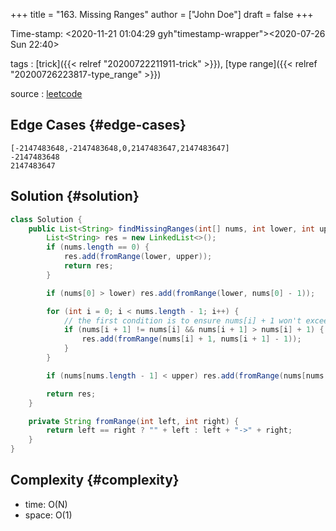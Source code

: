 +++
title = "163. Missing Ranges"
author = ["John Doe"]
draft = false
+++

Time-stamp: <2020-11-21 01:04:29 gyh"timestamp-wrapper"><span class="timestamp">&lt;2020-07-26 Sun 22:40&gt;</span></span>

tags
: [trick]({{< relref "20200722211911-trick" >}}), [type range]({{< relref "20200726223817-type_range" >}})

source
: [leetcode](https://leetcode.com/explore/interview/card/google/59/array-and-strings/3055)


## Edge Cases {#edge-cases}

```nil
[-2147483648,-2147483648,0,2147483647,2147483647]
-2147483648
2147483647
```


## Solution {#solution}

```java
class Solution {
    public List<String> findMissingRanges(int[] nums, int lower, int upper) {
        List<String> res = new LinkedList<>();
        if (nums.length == 0) {
            res.add(fromRange(lower, upper));
            return res;
        }

        if (nums[0] > lower) res.add(fromRange(lower, nums[0] - 1));

        for (int i = 0; i < nums.length - 1; i++) {
            // the first condition is to ensure nums[i] + 1 won't exceed int range
            if (nums[i + 1] != nums[i] && nums[i + 1] > nums[i] + 1) {
                res.add(fromRange(nums[i] + 1, nums[i + 1] - 1));
            }
        }

        if (nums[nums.length - 1] < upper) res.add(fromRange(nums[nums.length - 1] + 1, upper));

        return res;
    }

    private String fromRange(int left, int right) {
        return left == right ? "" + left : left + "->" + right;
    }
}
```


## Complexity {#complexity}

-   time: O(N)
-   space: O(1)
